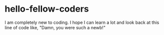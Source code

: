 # hello-fellow-coders

I am completely new to coding. I hope I can learn a lot and look back at this line of code like, "Damn, you were such a newb!"
